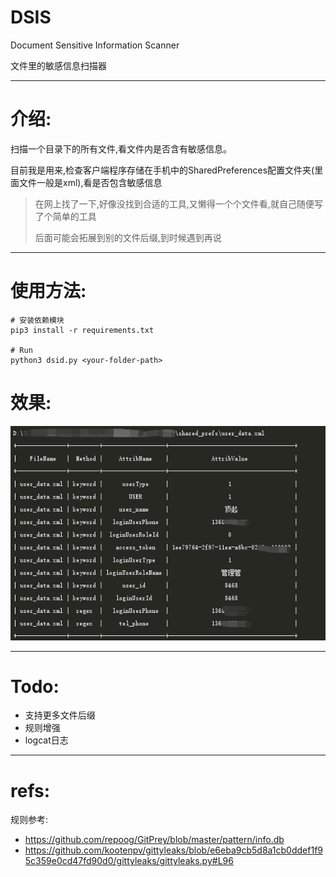 # DSIS

Document Sensitive Information Scanner

文件里的敏感信息扫描器

---

# 介绍:

扫描一个目录下的所有文件,看文件内是否含有敏感信息。


目前我是用来,检查客户端程序存储在手机中的SharedPreferences配置文件夹(里面文件一般是xml),看是否包含敏感信息

> 在网上找了一下,好像没找到合适的工具,又懒得一个个文件看,就自己随便写了个简单的工具
> 
> 后面可能会拓展到别的文件后缀,到时候遇到再说

---

# 使用方法:

```
# 安装依赖模块
pip3 install -r requirements.txt

# Run
python3 dsid.py <your-folder-path>
```

# 效果:

![](https://github.com/jerrychan807/DSIS/blob/master/img/use_result.png)


---

# Todo:

- 支持更多文件后缀
- 规则增强 
- logcat日志

---

# refs:

规则参考:

- https://github.com/repoog/GitPrey/blob/master/pattern/info.db
- https://github.com/kootenpv/gittyleaks/blob/e6eba9cb5d8a1cb0ddef1f95c359e0cd47fd90d0/gittyleaks/gittyleaks.py#L96
